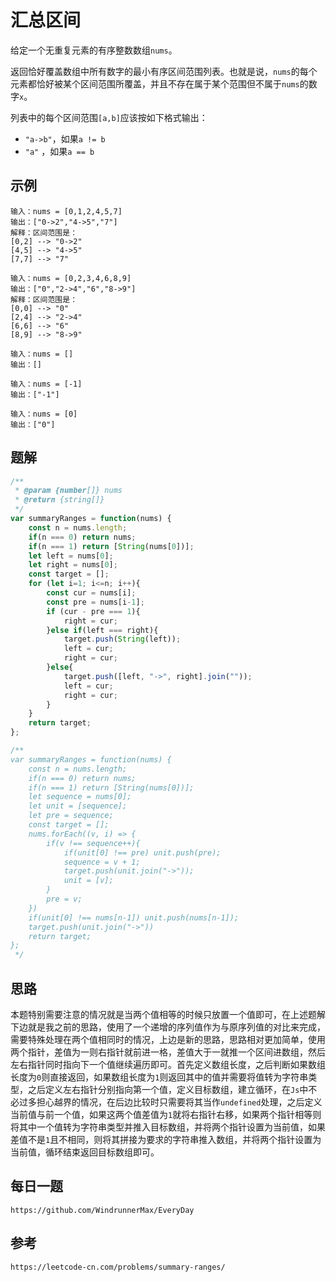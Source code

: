 # 汇总区间
给定一个无重复元素的有序整数数组`nums`。  

返回恰好覆盖数组中所有数字的最小有序区间范围列表。也就是说，`nums`的每个元素都恰好被某个区间范围所覆盖，并且不存在属于某个范围但不属于`nums`的数字`x`。

列表中的每个区间范围`[a,b]`应该按如下格式输出：

* `"a->b"`，如果`a != b`
* `"a"` ，如果`a == b`

## 示例

```
输入：nums = [0,1,2,4,5,7]
输出：["0->2","4->5","7"]
解释：区间范围是：
[0,2] --> "0->2"
[4,5] --> "4->5"
[7,7] --> "7"
```

```
输入：nums = [0,2,3,4,6,8,9]
输出：["0","2->4","6","8->9"]
解释：区间范围是：
[0,0] --> "0"
[2,4] --> "2->4"
[6,6] --> "6"
[8,9] --> "8->9"
```

```
输入：nums = []
输出：[]
```

```
输入：nums = [-1]
输出：["-1"]
```

```
输入：nums = [0]
输出：["0"]
```


## 题解

```javascript
/**
 * @param {number[]} nums
 * @return {string[]}
 */
var summaryRanges = function(nums) {
    const n = nums.length;
    if(n === 0) return nums;
    if(n === 1) return [String(nums[0])];
    let left = nums[0];
    let right = nums[0];
    const target = [];
    for (let i=1; i<=n; i++){
        const cur = nums[i];
        const pre = nums[i-1];
        if (cur - pre === 1){
            right = cur;
        }else if(left === right){
            target.push(String(left));
            left = cur;
            right = cur;
        }else{
            target.push([left, "->", right].join(""));
            left = cur;
            right = cur;
        }
    }
    return target;
};

/**
var summaryRanges = function(nums) {
    const n = nums.length;
    if(n === 0) return nums;
    if(n === 1) return [String(nums[0])];
    let sequence = nums[0];
    let unit = [sequence];
    let pre = sequence;
    const target = [];
    nums.forEach((v, i) => {
        if(v !== sequence++){
            if(unit[0] !== pre) unit.push(pre);
            sequence = v + 1;
            target.push(unit.join("->"));
            unit = [v];
        }
        pre = v;
    })
    if(unit[0] !== nums[n-1]) unit.push(nums[n-1]);
    target.push(unit.join("->"))
    return target;
};
 */
```

## 思路
本题特别需要注意的情况就是当两个值相等的时候只放置一个值即可，在上述题解下边就是我之前的思路，使用了一个递增的序列值作为与原序列值的对比来完成，需要特殊处理在两个值相同时的情况，上边是新的思路，思路相对更加简单，使用两个指针，差值为一则右指针就前进一格，差值大于一就推一个区间进数组，然后左右指针同时指向下一个值继续遍历即可。首先定义数组长度，之后判断如果数组长度为`0`则直接返回，如果数组长度为`1`则返回其中的值并需要将值转为字符串类型，之后定义左右指针分别指向第一个值，定义目标数组，建立循环，在`Js`中不必过多担心越界的情况，在后边比较时只需要将其当作`undefined`处理，之后定义当前值与前一个值，如果这两个值差值为`1`就将右指针右移，如果两个指针相等则将其中一个值转为字符串类型并推入目标数组，并将两个指针设置为当前值，如果差值不是`1`且不相同，则将其拼接为要求的字符串推入数组，并将两个指针设置为当前值，循环结束返回目标数组即可。


## 每日一题

```
https://github.com/WindrunnerMax/EveryDay
```

## 参考

```
https://leetcode-cn.com/problems/summary-ranges/
```

